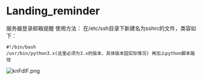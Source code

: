 # Landing_reminder
服务器登录邮箱提醒
使用方法：
在/etc/ssh目录下新建名为sshrc的文件，类容如下：

```
#!/bin/bash
/usr/bin/python3.x(这里必须为3.x的版本，具体版本因实际情况) 再加上python脚本路径
```

![knFdlF.png](https://s2.ax1x.com/2019/01/25/knFdlF.png)
